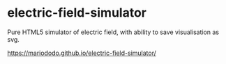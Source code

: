 # electric-field-simulator
Pure HTML5 simulator of electric field, with ability to save visualisation as svg.

<a>https://mariododo.github.io/electric-field-simulator/</a>
